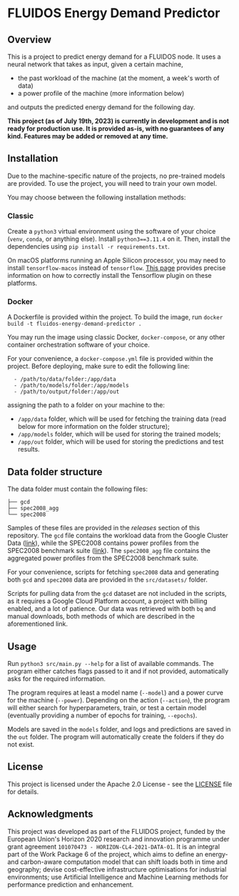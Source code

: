 # FLUIDOS Energy Demand Predictor

## Overview

This is a project to predict energy demand for a FLUIDOS node. It uses a neural network that takes as input, given a certain machine,

- the past workload of the machine (at the moment, a week's worth of data)
- a power profile of the machine (more information below)

and outputs the predicted energy demand for the following day.

**This project (as of July 19th, 2023) is currently in development and is not ready for production use. It is provided as-is, with no guarantees of any kind. Features may be added or removed at any time.**

## Installation

Due to the machine-specific nature of the projects, no pre-trained models are provided. To use the project, you will need to train your own model.

You may choose between the following installation methods:

### Classic

Create a `python3` virtual environment using the software of your choice (`venv`, `conda`, or anything else). Install `python3==3.11.4` on it. Then, install the dependencies using `pip install -r requirements.txt`.

On macOS platforms running an Apple Silicon processor, you may need to install `tensorflow-macos` instead of `tensorflow`. [This page](https://developer.apple.com/metal/tensorflow-plugin/) provides precise information on how to correctly install the Tensorflow plugin on these platforms.

### Docker

A Dockerfile is provided within the project. To build the image, run `docker build -t fluidos-energy-demand-predictor .`

You may run the image using classic Docker, `docker-compose`, or any other container orchestration software of your choice.

For your convenience, a `docker-compose.yml` file is provided within the project. Before deploying, make sure to edit the following line:

```
  - /path/to/data/folder:/app/data
  - /path/to/models/folder:/app/models
  - /path/to/output/folder:/app/out
```

assigning the path to a folder on your machine to the:

- `/app/data` folder, which will be used for fetching the training data (read below for more information on the folder structure);
- `/app/models` folder, which will be used for storing the trained models;
- `/app/out` folder, which will be used for storing the predictions and test results.

## Data folder structure

The data folder must contain the following files:
```
├── gcd
├── spec2008_agg
└── spec2008
```

Samples of these files are provided in the *releases* section of this repository. The `gcd` file contains the workload data from the Google Cluster Data ([link](https://github.com/google/cluster-data)), while the SPEC2008 contains power profiles from the SPEC2008 benchmark suite ([link](https://www.spec.org/power_ssj2008/results/power_ssj2008.html)).
The `spec2008_agg` file contains the aggregated power profiles from the SPEC2008 benchmark suite.

For your convenience, scripts for fetching `spec2008` data and generating both `gcd` and `spec2008` data are provided in the `src/datasets/` folder.

Scripts for pulling data from the `gcd` dataset are not included in the scripts, as it requires a Google Cloud Platform account, a project with billing enabled, and a lot of patience. Our data was retrieved with both `bq` and manual downloads, both methods of which are described in the aforementioned link.

## Usage

Run `python3 src/main.py --help` for a list of available commands. The program either catches flags passed to it and if not provided, automatically asks for the required information. 

The program requires at least a model name (`--model`) and  a power curve for the machine (`--power`). Depending on the action (`--action`), the program will either search for hyperparameters, train, or test a certain model (eventually providing a number of epochs for training, `--epochs`).

Models are saved in the `models` folder, and logs and predictions are saved in the `out` folder. The program will automatically create the folders if they do not exist.

## License

This project is licensed under the Apache 2.0 License - see the [LICENSE](LICENSE) file for details.

## Acknowledgments

This project was developed as part of the FLUIDOS project, funded by the European Union's Horizon 2020 research and innovation programme under grant agreement `101070473 - HORIZON-CL4-2021-DATA-01`.
It is an integral part of the Work Package 6 of the project, which aims to define an energy- and carbon-aware computation model that can shift loads both in time and geography; devise cost-effective infrastructure optimisations for industrial environments; use Artificial Intelligence and Machine Learning methods for performance prediction and enhancement.
